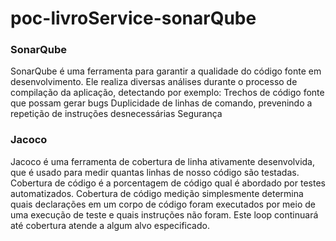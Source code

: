 # poc-livroService-sonarQube

### SonarQube 
SonarQube é uma ferramenta para garantir a qualidade do código fonte em desenvolvimento.
Ele realiza diversas análises durante o processo de compilação da aplicação, detectando por exemplo:
Trechos de código fonte que possam gerar bugs
Duplicidade de linhas de comando, prevenindo a repetição de instruções desnecessárias
Segurança

### Jacoco
Jacoco é uma ferramenta de cobertura de linha ativamente desenvolvida, que é usado para medir quantas linhas de nosso código são testadas.
Cobertura de código é a porcentagem de código qual é abordado por testes automatizados. Cobertura de código medição simplesmente determina quais declarações em um corpo de código foram executados por meio de uma execução de teste e quais instruções não foram. Este loop continuará até cobertura atende a algum alvo especificado.
